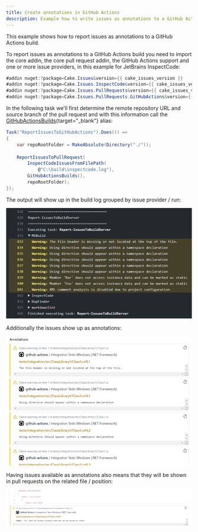 ```yaml
---
title: Create annotations in GitHub Actions
description: Example how to write issues as annotations to a GitHub Actions build.
---
```


This example shows how to report issues as annotations to a GitHub Actions build.

To report issues as annotations to a GitHub Actions build you need to import the core addin,
the core pull request addin, the GitHub Actions support and one or more issue providers,
in this example for JetBrains InspectCode:

```csharp
#addin nuget:?package=Cake.Issues&version={{ cake_issues_version }}
#addin nuget:?package=Cake.Issues.InspectCode&version={{ cake_issues_version }}
#addin nuget:?package=Cake.Issues.PullRequests&version={{ cake_issues_version }}
#addin nuget:?package=Cake.Issues.PullRequests.GitHubActions&version={{ cake_issues_version }}
```

In the following task we'll first determine the remote repository URL and
source branch of the pull request and with this information call the
[GitHubActionsBuilds](https://cakebuild.net/api/Cake.Issues.PullRequests.GitHubActions/GitHubActionsBuildsAliases/){target="_blank"} alias:

```csharp
Task("ReportIssuesToGitHubActions").Does(() =>
{
    var repoRootFolder = MakeAbsolute(Directory("./"));

    ReportIssuesToPullRequest(
        InspectCodeIssuesFromFilePath(
            @"C:\build\inspectcode.log"),
        GitHubActionsBuilds(),
        repoRootFolder);
});
```

The output will show up in the build log grouped by issue provider / run:

![Log output](../githubactions-log-output.png "Log output")

Additionally the issues show up as annotations:

![Annotations](../githubactions-annotations.png "Annotations")

Having issues available as annotations also means that they will be shown in pull requests on the related file / position:

![Pull request integration](../githubactions-pullrequest-integration.png "Pull request integration")
